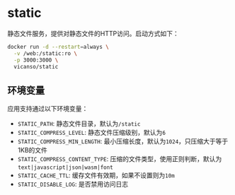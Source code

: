 # static

静态文件服务，提供对静态文件的HTTP访问。启动方式如下：

```bash
docker run -d --restart=always \
  -v /web:/static:ro \
  -p 3000:3000 \
  vicanso/static
```

## 环境变量

应用支持通过以下环境变量：

- `STATIC_PATH`: 静态文件目录，默认为`/static`
- `STATIC_COMPRESS_LEVEL`: 静态文件压缩级别，默认为`6`
- `STATIC_COMPRESS_MIN_LENGTH`: 最小压缩长度，默认为`1024`，只压缩大于等于1KB的文件
- `STATIC_COMPRESS_CONTENT_TYPE`: 压缩的文件类型，使用正则判断，默认为`text|javascript|json|wasm|font`
- `STATIC_CACHE_TTL`: 缓存文件有效期，如果不设置则为`10m`
- `STATIC_DISABLE_LOG`: 是否禁用访问日志
